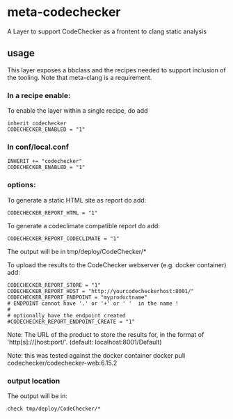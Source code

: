 
# meta-codechecker

A Layer to support CodeChecker as a frontent to clang static analysis


## usage

This layer exposes a bbclass and the recipes needed to support inclusion of the tooling.
Note that meta-clang is a requirement.

### In a recipe enable:

To enable the layer within a single recipe, do add

    inherit codechecker
    CODECHECKER_ENABLED = "1"

 ### In conf/local.conf
    INHERIT += "codechecker"
    CODECHECKER_ENABLED = "1"

### options:

To generate a static HTML site as report do add:

    CODECHECKER_REPORT_HTML = "1"

To generate a codeclimate compatible report do add:

    CODECHECKER_REPORT_CODECLIMATE = "1"

The output will be in tmp/deploy/CodeChecker/*

To upload the results to the CodeChecker webserver (e.g. docker container) add:

    CODECHECKER_REPORT_STORE = "1"
    CODECHECKER_REPORT_HOST = "http://yourcodecheckerhost:8001/"
    CODECHECKER_REPORT_ENDPOINT = "myproductname"
    # ENDPOINT cannot have '.' or '+' or ' '  in the name !
    #
    # optionally have the endpoint created
    #CODECHECKER_REPORT_ENDPOINT_CREATE = "1"

Note:  The URL of the product to store the results for, in the format of
'http[s]://]host:port/'. (default: localhost:8001/Default)

Note: this was tested against the docker container
  docker pull codechecker/codechecker-web:6.15.2

### output location

The output will be in:

    check tmp/deploy/CodeChecker/*

